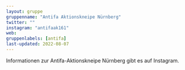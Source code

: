 ```yaml
---
layout: gruppe
gruppenname: "Antifa Aktionskneipe Nürnberg"
twitter: ""
instagram: "antifaak161"
web: 
gruppenlabels: [antifa]
last-updated: 2022-08-07
---
```


Informationen zur Antifa-Aktionskneipe Nürnberg gibt es auf Instagram.


